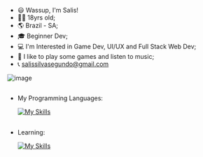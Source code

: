 - 😃 Wassup, I'm Salis!
- 👨‍🦱 18yrs old;
- 🌎 Brazil - SA;
- 🎓 Beginner Dev;
- 💻 I'm Interested in Game Dev, UI/UX and Full Stack Web Dev;
- 🤩 I like to play some games and listen to music;
- 📞 salissilvasegundo@gmail.com

 ![image](https://github.com/user-attachments/assets/cf087c1e-3bef-422f-bc95-e3a15bb212c6)

  ##
  
- My Programming Languages:
  
  [![My Skills](https://skillicons.dev/icons?i=js,html,css)](https://skillicons.dev)

  ##

- Learning:

  [![My Skills](https://skillicons.dev/icons?i=unity,unreal,py,spring,java,postgres)](https://skillicons.dev)

<!---
SalisSilva337/SalisSilva337 is a ✨ special ✨ repository because its `README.md` (this file) appears on your GitHub profile.
You can click the Preview link to take a look at your changes.
--->
